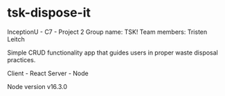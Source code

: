 # tsk-dispose-it
InceptionU - C7 - Project 2
Group name: TSK!
Team members: Tristen Leitch

Simple CRUD functionality app that guides users in proper waste disposal practices.

Client - React
Server - Node

Node version v16.3.0
